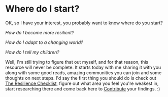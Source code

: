 # Where do I start?

OK, so I have your interest, you probably want to know where do you start? 

_How do I become more resilient?_ 

_How do I adapt to a changing world?_ 

_How do I tell my children?_

Well, I'm still trying to figure that out myself, and for that reason, this resource will never be complete. It starts today with me sharing it with you along with some good reads, amazing communities you can join and some thoughts on next steps. I'd say the first thing you should do is check out [The Resilience Checklist](resources/the-resilience-checklist.md), figure out what area you feel you're weakest in, start researching there and come back here to [Contribute](contribute.md) your findings. :\)





